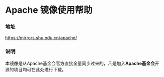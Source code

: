 #  Apache 镜像使用帮助 

### 地址

https://mirrors.shu.edu.cn/apache/

### 说明

本镜像是从Apache基金会官方直接全量同步过来的，凡是加入**Apache基金会**开源的项目均可在此处进行下载。